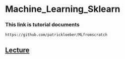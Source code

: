 # Machine_Learning_Sklearn
### This link is tutorial documents
```
https://github.com/patrickloeber/MLfromscratch
```
## [Lecture](https://www.cs.toronto.edu/~lczhang/321/)
